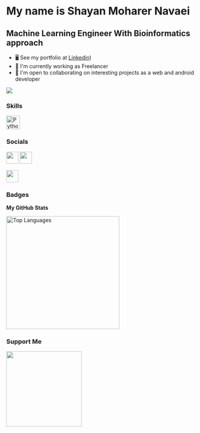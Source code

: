 My name is Shayan Moharer Navaei
===============================

Machine Learning Engineer With Bioinformatics approach
-----------------------------

*   🖥️  See my portfolio at [Linkedin](https://www.linkedin.com/in/shayan-moharer-navaei-a04400211/))
*   🚀  I'm currently working as Freelancer
*   🤝  I'm open to collaborating on interesting projects as a web and android developer

<a href="https://github.com/shey2142" target="_blank" rel="noreferrer"><img
                  src="https://img.shields.io/github/followers/badrnezhad?logo=github&style=for-the-badge&color=0891b2&labelColor=1c1917" /></a>
                  
### Skills
<p align="left">
  <a href="https://www.python.org/" target="_blank" rel="noreferrer"><img src="https://raw.githubusercontent.com/danielcranney/readme-generator/main/public/icons/skills/kotlin-colored.svg" width="36" height="36" alt="Python" /></a>
</p>
                    
### Socials
                  
<p align="left">
    <a href="https://www.kaggle.com/shayannavaie" target="_blank" rel="noreferrer"><img src="https://raw.githubusercontent.com/danielcranney/readme-generator/main/public/icons/socials/instagram.svg" width="32" height="32" /></a>
<a href="https://github.com/shey2142" target="_blank" rel="noreferrer"><img src="https://raw.githubusercontent.com/danielcranney/readme-generator/main/public/icons/socials/github-dark.svg" width="32" height="32" /></a>
  
  <a href="https://www.linkedin.com/in/shayan-moharer-navaei-a04400211/" target="_blank" rel="noreferrer"><img src="https://raw.githubusercontent.com/danielcranney/readme-generator/main/public/icons/socials/linkedin.svg" width="32" height="32" /></a>
  

### Badges

<b>My GitHub Stats</b>

<a href="https://github.com/shey2142" align="left"><img width="300" src="https://github-readme-stats.vercel.app/api/top-langs/?username=badrnezhad&langs_count=10&title_color=0891b2&text_color=ffffff&icon_color=0891b2&bg_color=1c1917&hide_border=true&locale=en&custom_title=Top%20%Languages" alt="Top Languages" /></a>
### Support Me
<a href="https://www.buymeacoffee.com/Sh3y"><img src="https://cdn.buymeacoffee.com/buttons/v2/default-yellow.png" width="200" /></a>
